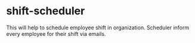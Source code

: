 shift-scheduler
===============

This will help to schedule employee shift in organization. Scheduler inform every employee for their shift via emails.
